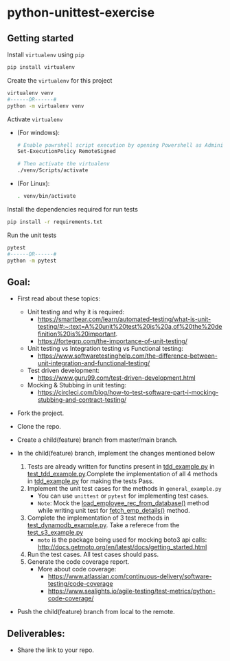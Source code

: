 # python-unittest-exercise


## Getting started

Install `virtualenv` using `pip`
```bash
pip install virtualenv
```

Create the `virtualenv` for this project
```bash
virtualenv venv
#------OR------#
python -m virtualenv venv
```

Activate `virtualenv` 
- (For windows):
    ```bash
    # Enable powrshell script execution by opening Powershell as Administrator and then use the command below:
    Set-ExecutionPolicy RemoteSigned

    # Then activate the virtualenv
    ./venv/Scripts/activate
    ```
- (For Linux):
    ```bash
    . venv/bin/activate
    ```


Install the dependencies required for run tests
```bash
pip install -r requirements.txt
```

Run the unit tests
```bash
pytest
#------OR------#
python -m pytest
```


## Goal:
- First read about these topics:
    - Unit testing and why it is required: 
        - https://smartbear.com/learn/automated-testing/what-is-unit-testing/#:~:text=A%20unit%20test%20is%20a,of%20the%20definition%20is%20important.
        - https://fortegrp.com/the-importance-of-unit-testing/
    - Unit testing vs Integration testing vs Functional testing:
        - https://www.softwaretestinghelp.com/the-difference-between-unit-integration-and-functional-testing/
    - Test driven development:
        - https://www.guru99.com/test-driven-development.html
    - Mocking & Stubbing in unit testing:
        - https://circleci.com/blog/how-to-test-software-part-i-mocking-stubbing-and-contract-testing/
- Fork the project.
- Clone the repo.
- Create a child(feature) branch from master/main branch.
- In the child(feature) branch, implement the changes mentioned below

    1. Tests are already written for functins present in [tdd_example.py](src/tdd_example.py) in [test_tdd_example.py](tests/test_tdd_example.py).Complete the implementation of all 4 methods in [tdd_example.py](src/tdd_example.py) for making the tests Pass.
    1. Implement the unit test cases for the methods in `general_example.py`
        - You can use `unittest` or `pytest` for implementing test cases.
        - `Note`: Mock the [load_employee_rec_from_database()](src/general_example.py#L16) method while writing unit test for [fetch_emp_details()](src/general_example.py#L22) method.
    2. Complete the implementation of 3 test methods in [test_dynamodb_example.py](tests/test_dynamodb_example.py). Take a referece from the [test_s3_example.py](tests/test_s3_example.py)
        - `moto` is the package being used for mocking boto3 api calls: http://docs.getmoto.org/en/latest/docs/getting_started.html
    3. Run the test cases. All test cases should pass.
    4. Generate the code coverage report.
        - More about code coverage:
            - https://www.atlassian.com/continuous-delivery/software-testing/code-coverage
            - https://www.sealights.io/agile-testing/test-metrics/python-code-coverage/
- Push the child(feature) branch from local to the remote.

## Deliverables:
- Share the link to your repo.

